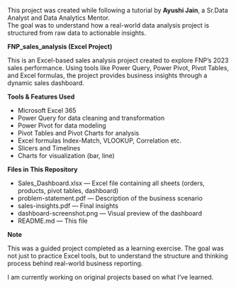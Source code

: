 This project was created while following a tutorial by **Ayushi Jain**, a Sr.Data Analyst and Data Analytics Mentor.  
The goal was to understand how a real-world data analysis project is structured from raw data to actionable insights.

**FNP_sales_analysis (Excel Project)**

This is an Excel-based sales analysis project created to explore FNP’s 2023 sales performance. Using tools like Power Query, Power Pivot, Pivot Tables, and Excel formulas, the project provides business insights through a dynamic sales dashboard.

**Tools & Features Used**
- Microsoft Excel 365
- Power Query for data cleaning and transformation
- Power Pivot for data modeling
- Pivot Tables and Pivot Charts for analysis
- Excel formulas Index-Match, VLOOKUP, Correlation etc.
- Slicers and Timelines
- Charts for visualization (bar, line)
 
 **Files in This Repository**
- Sales_Dashboard.xlsx — Excel file containing all sheets (orders, products, pivot tables, dashboard)
- problem-statement.pdf — Description of the business scenario
- sales-insights.pdf — Final insights
- dashboard-screenshot.png — Visual preview of the dashboard
- README.md — This file

**Note**

This was a guided project completed as a learning exercise. The goal was not just to practice Excel tools, but to understand the structure and thinking process behind real-world business reporting.

I am currently working on original projects based on what I’ve learned.
